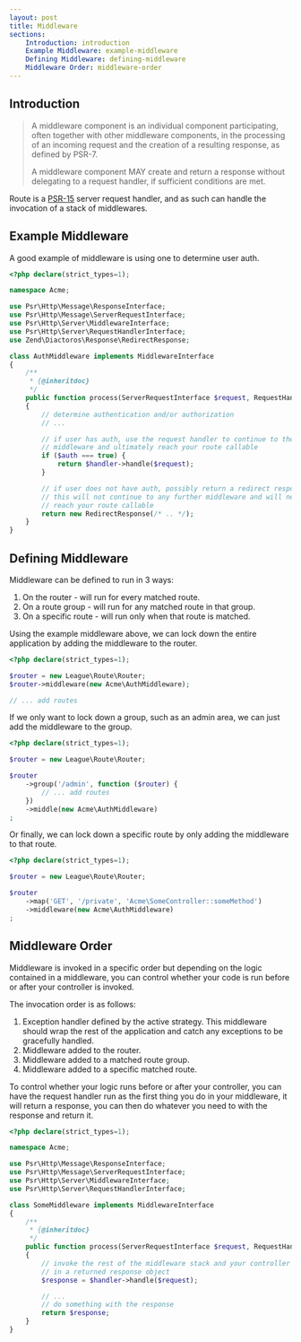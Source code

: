 ```yaml
---
layout: post
title: Middleware
sections:
    Introduction: introduction
    Example Middleware: example-middleware
    Defining Middleware: defining-middleware
    Middleware Order: middleware-order
---
```

## Introduction

> A middleware component is an individual component participating, often together
> with other middleware components, in the processing of an incoming request and
> the creation of a resulting response, as defined by PSR-7.
>
> A middleware component MAY create and return a response without delegating to
> a request handler, if sufficient conditions are met.

Route is a [PSR-15](https://www.php-fig.org/psr/psr-15/) server request handler, and as such can handle the invocation of a stack of middlewares.

## Example Middleware

A good example of middleware is using one to determine user auth.

~~~php
<?php declare(strict_types=1);

namespace Acme;

use Psr\Http\Message\ResponseInterface;
use Psr\Http\Message\ServerRequestInterface;
use Psr\Http\Server\MiddlewareInterface;
use Psr\Http\Server\RequestHandlerInterface;
use Zend\Diactoros\Response\RedirectResponse;

class AuthMiddleware implements MiddlewareInterface
{
    /**
     * {@inheritdoc}
     */
    public function process(ServerRequestInterface $request, RequestHandlerInterface $handler) : ResponseInterface
    {
        // determine authentication and/or authorization
        // ...

        // if user has auth, use the request handler to continue to the next
        // middleware and ultimately reach your route callable
        if ($auth === true) {
            return $handler->handle($request);
        }

        // if user does not have auth, possibly return a redirect response,
        // this will not continue to any further middleware and will never
        // reach your route callable
        return new RedirectResponse(/* .. */);
    }
}
~~~

## Defining Middleware

Middleware can be defined to run in 3 ways:

1. On the router - will run for every matched route.
2. On a route group - will run for any matched route in that group.
3. On a specific route - will run only when that route is matched.

Using the example middleware above, we can lock down the entire application by adding the middleware to the router.

~~~php
<?php declare(strict_types=1);

$router = new League\Route\Router;
$router->middleware(new Acme\AuthMiddleware);

// ... add routes
~~~

If we only want to lock down a group, such as an admin area, we can just add the middleware to the group.

~~~php
<?php declare(strict_types=1);

$router = new League\Route\Router;

$router
    ->group('/admin', function ($router) {
        // ... add routes
    })
    ->middle(new Acme\AuthMiddleware)
;
~~~

Or finally, we can lock down a specific route by only adding the middleware to that route.

~~~php
<?php declare(strict_types=1);

$router = new League\Route\Router;

$router
    ->map('GET', '/private', 'Acme\SomeController::someMethod')
    ->middleware(new Acme\AuthMiddleware)
;
~~~

## Middleware Order

Middleware is invoked in a specific order but depending on the logic contained in a middleware, you can control whether your code is run before or after your controller is invoked.

The invocation order is as follows:

1. Exception handler defined by the active strategy. This middleware should wrap the rest of the application and catch any exceptions to be gracefully handled.
2. Middleware added to the router.
3. Middleware added to a matched route group.
4. Middleware added to a specific matched route.

To control whether your logic runs before or after your controller, you can have the request handler run as the first thing you do in your middleware, it will return a response, you can then do whatever you need to with the response and return it.

~~~php
<?php declare(strict_types=1);

namespace Acme;

use Psr\Http\Message\ResponseInterface;
use Psr\Http\Message\ServerRequestInterface;
use Psr\Http\Server\MiddlewareInterface;
use Psr\Http\Server\RequestHandlerInterface;

class SomeMiddleware implements MiddlewareInterface
{
    /**
     * {@inheritdoc}
     */
    public function process(ServerRequestInterface $request, RequestHandlerInterface $handler) : ResponseInterface
    {
        // invoke the rest of the middleware stack and your controller resulting
        // in a returned response object
        $response = $handler->handle($request);

        // ...
        // do something with the response
        return $response;
    }
}
~~~
